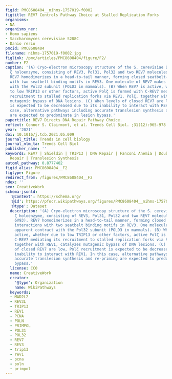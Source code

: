 ```yaml
---
figid: PMC8608404__nihms-1757019-f0002
figtitle: REV7 Controls Pathway Choice at Stalled Replication Forks
organisms:
- NA
organisms_ner:
- Homo sapiens
- Saccharomyces cerevisiae S288C
- Danio rerio
pmcid: PMC8608404
filename: nihms-1757019-f0002.jpg
figlink: /pmc/articles/PMC8608404/figure/F2/
number: F2
caption: '(A) Cryo-electron microscopy structure of the S. cerevisiae DNA Polymerase
  ζ holoenzyme, consisting of REV3, Pol31, Pol32 and two REV7 molecules (PDB ID: 6V93).
  REV7 homodimerizes in a head-to-tail manner, forming closed seatbelt-dependent interactions
  with two seatbelt binding motifs in REV3. One molecule of REV7 makes apparent contract
  with the Pol32 subunit (POLD3 in mammals). (B) When REV7 is active, whether due
  to low TRIP13 or other factors, active Polζ is formed with C-REV7 mediating its
  recruitment to stalled replication forks via REV1. Polζ, together with REV1, catalyzes
  mutagenic bypass of DNA lesions. (C) When levels of closed REV7 are low, Polζ recruitment
  is expected to be decreased due to its inability to interact with REV1. In this
  case, alternative pathways including accurate translesion synthesis and re-priming
  are expected to predominate in lesion bypass.'
papertitle: REV7 Directs DNA Repair Pathway Choice.
reftext: Connor S. Clairmont, et al. Trends Cell Biol. ;31(12):965-978.
year: '2021'
doi: 10.1016/j.tcb.2021.05.009
journal_title: Trends in cell biology
journal_nlm_ta: Trends Cell Biol
publisher_name: ''
keywords: REV7 | Shieldin | TRIP13 | DNA Repair | Fanconi Anemia | Double Strand Break
  Repair | Translesion Synthesis
automl_pathway: 0.8777402
figid_alias: PMC8608404__F2
figtype: Figure
redirect_from: /figures/PMC8608404__F2
ndex: ''
seo: CreativeWork
schema-jsonld:
  '@context': https://schema.org/
  '@id': https://pfocr.wikipathways.org/figures/PMC8608404__nihms-1757019-f0002.html
  '@type': Dataset
  description: '(A) Cryo-electron microscopy structure of the S. cerevisiae DNA Polymerase
    ζ holoenzyme, consisting of REV3, Pol31, Pol32 and two REV7 molecules (PDB ID:
    6V93). REV7 homodimerizes in a head-to-tail manner, forming closed seatbelt-dependent
    interactions with two seatbelt binding motifs in REV3. One molecule of REV7 makes
    apparent contract with the Pol32 subunit (POLD3 in mammals). (B) When REV7 is
    active, whether due to low TRIP13 or other factors, active Polζ is formed with
    C-REV7 mediating its recruitment to stalled replication forks via REV1. Polζ,
    together with REV1, catalyzes mutagenic bypass of DNA lesions. (C) When levels
    of closed REV7 are low, Polζ recruitment is expected to be decreased due to its
    inability to interact with REV1. In this case, alternative pathways including
    accurate translesion synthesis and re-priming are expected to predominate in lesion
    bypass.'
  license: CC0
  name: CreativeWork
  creator:
    '@type': Organization
    name: WikiPathways
  keywords:
  - MAD2L2
  - REV3L
  - TRIP13
  - REV1
  - PCNA
  - POLN
  - PRIMPOL
  - POL31
  - POL32
  - REV7
  - REV3
  - trip13
  - rev1
  - pcna
  - poln
  - primpol
---
```

